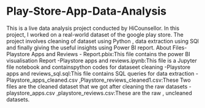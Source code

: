 # Play-Store-App-Data-Analysis
This  is a live data analysis project  conducted by HiCounsellor. In this project, I worked on a real-world dataset of the google play store. The project involves cleaning of dataset using Python , data extraction using SQl and finally giving the useful insights using Power BI report. 
About Files- Playstore Apps and Reviews - Report.pbix:This file contains the power BI visualisation Report 
-Playstore apps and reviews.ipynb:This file is a Jupyter file notebook and containspython codes for dataseet cleaning 
-Playstore apps and reviews_sql.sql:This file contains SQL queries for data extraction 
-Playstore_apps_cleaned.csv ,Playstore_reviews_cleaned1.csv:These Two files are the cleaned dataset that we got after cleaning the raw datasets
-playstore_apps.csv ,playstore_reviews.csv:These are the raw , uncleaned datasets.

